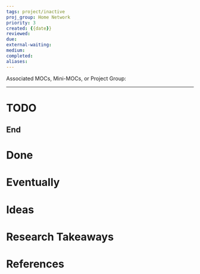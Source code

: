 ```yaml
---
tags: project/inactive
proj_group: Home Network
priority: 3
created: {{date}}
reviewed:
due: 
external-waiting:
medium:
completed: 
aliases: 
---
```


Associated MOCs, Mini-MOCs, or Project Group:

---

# TODO

## End 

# Done


# Eventually


# Ideas


# Research Takeaways


# References

